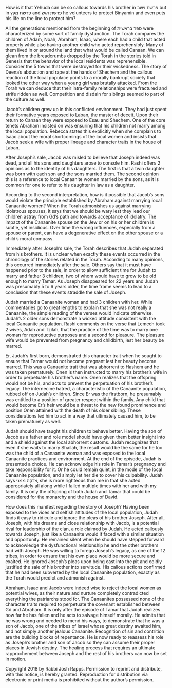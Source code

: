 How is it that Yehuda can be so callous towards his brother in פרשת וישב but in פרשת מקץ and פרשת ויגש he volunteers to protect Binyamin and even puts his life on the line to protect him?

All the generations mentioned from the beginning of ספר בראשית were characterized by some sort of family dysfunction. The Torah compares the children of Adam, Noah, Abraham, Isaac, where each had a child that acted properly while also having another child who acted reprehensibly. Many of them lived in or around the land that what would be called Canaan. We can glean from the breadcrumbs dropped by the Torah in the stories told in Genesis that the behavior of the local residents was reprehensible. Consider the 5 towns that were destroyed for their wickedness. The story of Deena’s abduction and rape at the hands of Shechem and the callous reaction of the local populace points to a morally bankrupt society that looked the other way when a young girl was brutally attacked. From the Torah we can deduce that their intra-family relationships were fractured and strife ridden as well. Competition and disdain for siblings seemed to part of the culture as well.

Jacob’s children grew up in this conflicted environment. They had just spent their formative years exposed to Laban, the master of deceit. Upon their return to Canaan they were exposed to Esau and Shechem. One of the core tenets Abraham insisted on was ensuring that his children not marry among the local population. Rebecca states this explicitly when she complains to Isaac about the moral shortcomings of the local women and insists that Jacob seek a wife with proper lineage and character traits in the house of Laban.

After Joseph’s sale, Jacob was misled to believe that Joseph indeed was dead, and all his sons and daughters arose to console him. Rashi offers 2 opinions as to the identity of his daughters. The first is that a twin daughter was born with each son and the sons married them. The second opinion this is a reference to local Canaanite women married by the sons, as it is common for one to refer to his daughter in law as a daughter.

According to the second interpretation, how is it possible that Jacob’s sons would violate the principle established by Abraham against marrying local Canaanite women? When the Torah admonishes us against marrying idolatrous spouses, it says that we should be wary lest they lead our children astray from Gd’s path and towards acceptance of idolatry. The impact of the Canaanite spouse on the Jew or on his or her children is subtle, yet insidious. Over time the wrong influences, especially from a spouse or parent, can have a degenerative effect on the other spouse or a child’s moral compass.

Immediately after Joseph’s sale, the Torah describes that Judah separated from his brothers. It is unclear when exactly these events occurred in the chronology of the stories related in the Torah. According to many opinions, this occurred immediately after the sale. Others say that it must have happened prior to the sale, in order to allow sufficient time for Judah to marry and father 3 children, two of whom would have to grow to be old enough to marry Tamar. As Joseph disappeared for 22 years and Judah was presumably 5 to 6 years older, the time frame seems to lead to a conclusion that these events straddle the sale of Joseph.

Judah married a Canaanite woman and had 3 children with her. While commentaries go to great lengths to explain that she was not really a Canaanite, the simple reading of the verses would indicate otherwise. Judah’s 2 older sons demonstrate a wicked attitude consistent with the local Canaanite population. Rashi comments on the verse that Lemech took 2 wives, Adah and Tzilah, that the practice of the time was to marry one woman for reproductive purposes and a second for pleasure. The pleasure wife would be prevented from pregnancy and childbirth, lest her beauty be marred.

Er, Judah’s first born, demonstrated this character trait when he sought to ensure that Tamar would not become pregnant lest her beauty become marred. This was a Canaanite trait that was abhorrent to Hashem and he was taken prematurely. Onen is then instructed to marry his brother’s wife in order to perpetuate his brother’s name. Onen realizes that the offspring would not be his, and acts to prevent the perpetuation of his brother’s legacy. The internecine hatred, a characteristic of the Canaanite population, rubbed off on Judah’s children. Since Er was the firstborn, he presumably was entitled to a position of greater respect within the family. Any child that would become Er’s heir would be a threat to the new found prominence and position Onen attained with the death of his older sibling. These considerations led him to act in a way that ultimately caused him, to be taken prematurely as well. 

Judah should have taught his children to behave better. Having the son of Jacob as a father and role model should have given them better insight into and a shield against the local abhorrent customs. Judah recognizes that even if she waits to marry Shailah, the result would be the same for he too was the child of a Canaanite woman and was exposed to the local Canaanite practices and environment. At the end of the episode, Judah is presented a choice. He can acknowledge his role in Tamar’s pregnancy and take responsibility for it. Or he could remain quiet, in the mode of the local Canaanite population, and simply let her die to cover his culpability. Judah says צדקה ממני, she is more righteous than me in that she acted appropriately all along while I failed multiple times with her and with my family. It is only the offspring of both Judah and Tamar that could be considered for the monarchy and the house of David.

How does this manifest regarding the story of Joseph? Having been exposed to the vices and selfish attitudes of the local population, Judah finds it easy to ridicule and ignore the pleas of his brother Joseph. After all, Joseph, with his dreams and close relationship with Jacob, is a potential rival for leadership of the clan, a role claimed by Judah. He acted callously towards Joseph, just like a Canaanite would if faced with a similar situation and opportunity. He remained silent when he should have stepped forward to acknowledge the dysfunctional relationship he and the other brothers had with Joseph. He was willing to forego Joseph’s legacy, as one of the 12 tribes, in order to ensure that his own place would be more secure and exalted. He ignored Joseph’s pleas upon being cast into the pit and coldly justified the sale of his brother into servitude. His callous actions confirmed that he had been subverted by the local Canaanite population, exactly as the Torah would predict and admonish against. 

Abraham, Isaac and Jacob were indeed wise to reject the local women as potential wives, as their nature and nurture completely contradicted everything the patriarchs stood for. The Canaanites possessed none of the character traits required to perpetuate the covenant established between Gd and Abraham. It is only after the episode of Tamar that Judah realizes how far he has fallen and he acts to salvage himself morally. He admits that he was wrong and needed to mend his ways, to demonstrate that he was a son of Jacob, one of the tribes of Israel whose great destiny awaited him, and not simply another jealous Canaanite. Recognition of sin and contrition are the building blocks of repentance. He is now ready to reassess his role as Joseph’s brother and son of Jacob so they can assume their proper places in Jewish destiny. The healing process that requires an ultimate rapprochement between Joseph and the rest of his brothers can now be set in motion.

Copyright 2018 by Rabbi Josh Rapps. Permission to reprint and distribute, with this notice, is hereby granted. Reproduction for distribution via electronic or print media is prohibited without the author’s permission.
